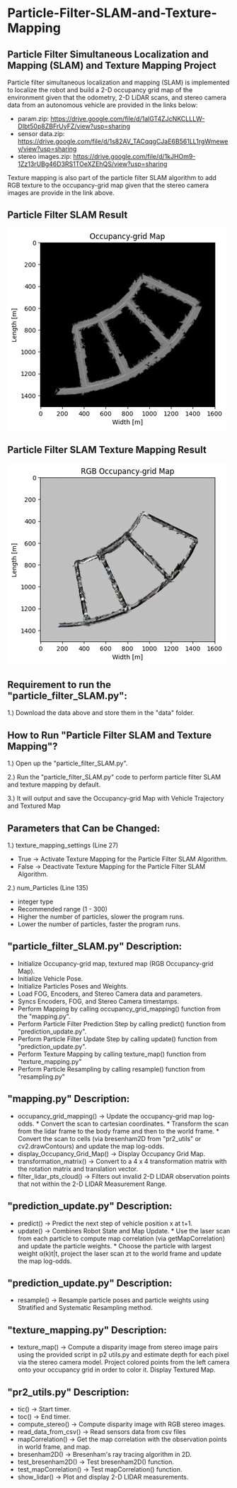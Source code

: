 # Particle-Filter-SLAM-and-Texture-Mapping
## Particle Filter Simultaneous Localization and Mapping (SLAM) and Texture Mapping Project
Particle filter simultaneous localization and mapping (SLAM) is implemented to localize the robot and build a 2-D occupancy grid map of the environment given that the odometry, 2-D LiDAR scans, and stereo camera data from an autonomous vehicle are provided in the links below:
- param.zip: https://drive.google.com/file/d/1alGT4ZJcNKCLLLW-DIbt50p8ZBFrUyFZ/view?usp=sharing
- sensor data.zip: https://drive.google.com/file/d/1s82AV_TACqqgCJaE6B561LL1rgWmewey/view?usp=sharing
- stereo images.zip: https://drive.google.com/file/d/1kJHOm9-1Zz13rUBg46D3RS1TOeXZEhQS/view?usp=sharing

Texture mapping is also part of the particle filter SLAM algorithm to add RGB texture to the occupancy-grid map given that the stereo camera images are provide in the link above.

## Particle Filter SLAM Result
![Particle Filter SLAM Occupancy-grid Map at 1,160,507th FOG timestamp](./Results/OGmapSLAM1160507.png)

## Particle Filter SLAM Texture Mapping Result
![Particle Filter SLAM RGB Occupancy-grid Map at 1,160,507th FOG timestamp](./Results/OGmapRGBno1160507.png)

## Requirement to run the "particle_filter_SLAM.py":
1.) Download the data above and store them in the "data" folder.

## How to Run "Particle Filter SLAM and Texture Mapping"?
1.) Open up the "particle_filter_SLAM.py".

2.) Run the "particle_filter_SLAM.py" code to perform particle filter SLAM and texture mapping by default.

3.) It will output and save the Occupancy-grid Map with Vehicle Trajectory and Textured Map

## Parameters that Can be Changed:
1.) texture_mapping_settings (Line 27)
- True -> Activate Texture Mapping for the Particle Filter SLAM Algorithm.
- False -> Deactivate Texture Mapping for the Particle Filter SLAM Algorithm.

2.) num_Particles (Line 135)
- integer type
- Recommended range (1 - 300)
- Higher the number of particles, slower the program runs.
- Lower the number of particles, faster the program runs.

## "particle_filter_SLAM.py" Description:
- Initialize Occupancy-grid map, textured map (RGB Occupancy-grid Map).
- Initialize Vehicle Pose.
- Initialize Particles Poses and Weights.
- Load FOG, Encoders, and Stereo Camera data and parameters.
- Syncs Encoders, FOG, and Stereo Camera timestamps.
- Perform Mapping by calling occupancy_grid_mapping() function from the "mapping.py".
- Perform Particle Filter Prediction Step by calling predict() function from "prediction_update.py".
- Perform Particle Filter Update Step by calling update() function from "prediction_update.py".
- Perform Texture Mapping by calling texture_map() function from "texture_mapping.py"
- Perform Particle Resampling by calling resample() function from "resampling.py"

## "mapping.py" Description:
- occupancy_grid_mapping() -> Update the occupancy-grid map log-odds.
                                * Convert the scan to cartesian coordinates.
                                * Transform the scan from the lidar frame to the body frame and then to the world frame.
                                * Convert the scan to cells (via bresenham2D from "pr2_utils" or cv2.drawContours) and update the map log-odds.
- display_Occupancy_Grid_Map() -> Display Occupancy Grid Map.
- transformation_matrix() -> Convert to a 4 x 4 transformation matrix with the rotation matrix and translation vector.
- filter_lidar_pts_cloud() -> Filters out invalid 2-D LIDAR observation points that not within the 2-D LIDAR Measurement Range. 

## "prediction_update.py" Description:
- predict() -> Predict the next step of vehicle position x at t+1.
- update() -> Combines Robot State and Map Update.
                * Use the laser scan from each particle to compute map correlation (via getMapCorrelation) and update the particle weights.
                * Choose the particle with largest weight α(k)t|t, project the laser scan zt to the world frame and update the map log-odds.

## "prediction_update.py" Description:
- resample() -> Resample particle poses and particle weights using Stratified and Systematic Resampling method.

## "texture_mapping.py" Description:
- texture_map() -> Compute a disparity image from stereo image pairs using the provided script in p2 utils.py and estimate depth for each pixel via the stereo camera model. Project colored points from the left camera onto your occupancy grid in order to color it. Display Textured Map.

## "pr2_utils.py" Description:
- tic() -> Start timer.
- toc() -> End timer.
- compute_stereo() -> Compute disparity image with RGB stereo images.
- read_data_from_csv() -> Read sensors data from csv files
- mapCorrelation() -> Get the map correlation with the observation points in world frame, and map.
- bresenham2D() -> Bresenham's ray tracing algorithm in 2D.
- test_bresenham2D() -> Test bresenham2D() function.
- test_mapCorrelation() -> Test mapCorrelation() function.
- show_lidar() -> Plot and display 2-D LIDAR measurements.